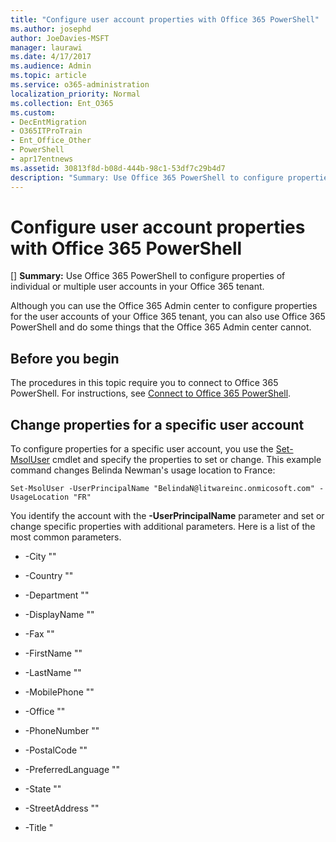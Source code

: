 ```yaml
---
title: "Configure user account properties with Office 365 PowerShell"
ms.author: josephd
author: JoeDavies-MSFT
manager: laurawi
ms.date: 4/17/2017
ms.audience: Admin
ms.topic: article
ms.service: o365-administration
localization_priority: Normal
ms.collection: Ent_O365
ms.custom:
- DecEntMigration
- O365ITProTrain
- Ent_Office_Other
- PowerShell
- apr17entnews
ms.assetid: 30813f8d-b08d-444b-98c1-53df7c29b4d7
description: "Summary: Use Office 365 PowerShell to configure properties of individual or multiple user accounts in your Office 365 tenant."
---
```


# Configure user account properties with Office 365 PowerShell
[]
 **Summary:** Use Office 365 PowerShell to configure properties of individual or multiple user accounts in your Office 365 tenant.
  
Although you can use the Office 365 Admin center to configure properties for the user accounts of your Office 365 tenant, you can also use Office 365 PowerShell and do some things that the Office 365 Admin center cannot.
  
## Before you begin

The procedures in this topic require you to connect to Office 365 PowerShell. For instructions, see [Connect to Office 365 PowerShell](connect-to-office-365-powershell.md).
  
## Change properties for a specific user account

To configure properties for a specific user account, you use the [Set-MsolUser](https://msdn.microsoft.com/library/azure/dn194136.aspx) cmdlet and specify the properties to set or change. This example command changes Belinda Newman's usage location to France:
  
```
Set-MsolUser -UserPrincipalName "BelindaN@litwareinc.onmicosoft.com" -UsageLocation "FR"
```

You identify the account with the **-UserPrincipalName** parameter and set or change specific properties with additional parameters. Here is a list of the most common parameters.
  
- -City "<city name>"
    
- -Country "<country name>"
    
- -Department "<department name>"
    
- -DisplayName "<full user name>"
    
- -Fax "<fax number>"
    
- -FirstName "<user first name>"
    
- -LastName "<user last name>"
    
- -MobilePhone "<mobile phone number>"
    
- -Office "<office location>"
    
- -PhoneNumber "<office phone number>"
    
- -PostalCode "<postal code>"
    
- -PreferredLanguage "<language>"
    
- -State "<state name>"
    
- -StreetAddress "<street address>"
    
- -Title "<title name>"
    
- -UsageLocation "<2-character country or region code>"
    
    This is the ISO 3166-1 alpha-2 (A2) two-letter country or region code.
    
See [Set-MsolUser](https://msdn.microsoft.com/library/azure/dn194136.aspx) for additional parameters.
  
To see the User Principal Names of all your users, run the following command.
  
```
Get-MSolUser | Sort-Object UserPrincipalName | Select-Object UserPrincipalName | More
```

This command instructs Office 365 PowerShell to:
  
- Get all of the information on the user accounts ( **Get-MsolUser** ) and send it to the next command ( ** |**).
    
- Sort the list of User Principal Names alphabetically ( **Sort-Object UserPrincipalName** ) and send it to the next command ( ** |**).
    
- Display just the User Principal Name property for each account ( **Select-Object UserPrincipalName** ).
    
- Display them one screen at a time ( **More** ).
    
This command will list all of your accounts. If you want to display the User Principal Name for an account based on its display name (first and last name), fill in the **$userName** variable below (removing the < and > characters), and then run the following commands:
  
```
$userName="<Display name>"
Write-Host (Get-MsolUser | where {$_.DisplayName -eq $userName}).UserPrincipalName

```

This example displays the User Principal Name for the user named Caleb Sills.
  
```
$userName="Caleb Sills"
Write-Host (Get-MsolUser | where {$_.DisplayName -eq $userName}).UserPrincipalName
```

By using a **$upn** variable, you can make changes to individual accounts based on their display name. Here is an example of setting Belinda Newman's usage location to France, but specifying her display name rather than her User Principal Name:
  
```
$userName="<Display name>"
$upn=(Get-MsolUser | where {$_.DisplayName -eq $userName}).UserPrincipalName
Set-MsolUser -UserPrincipalName $upn -UsageLocation "FR"

```

## Change properties for all user accounts

To change properties for all users, you can use the combination of the **Get-MsolUser** and **Set-MsolUser** cmdlets. The following example changes the usage location for all users to France:
  
```
Get-MsolUser | Set-MsolUser -UsageLocation "FR"
```

This command instructs Office 365 PowerShell to:
  
- Get all of the information on the user accounts ( **Get-MsolUser** ) and send it to the next command ( ** |**).
    
- Set the user location to France ( **Set-MsolUser -UsageLocation "FR"** ).
    
## Change properties for a specific set of user accounts

To change properties for a specific set of user account, you can use the combination of the **Get-MsolUser**, **Where-Object**, and **Set-MsolUser** cmdlets. The following example changes the usage location for all the users in the Accounting department to France:
  
```
Get-MsolUser | Where-Object {$_.Department -eq "Accounting"} | Set-MsolUser -UsageLocation "FR"
```

This command instructs Office 365 PowerShell to:
  
- Get all of the information on the user accounts ( **Get-MsolUser** ) and send it to the next command ( ** |**).
    
- Find all of the user accounts that have their Department property set to "Accounting" ( **Where-Object {$_.Department -eq "Accounting"}** ) and send the resulting information to the next command ( ** |**).
    
- Set the user location to France ( **Set-MsolUser -UsageLocation "FR"** ).
    
- Display them one screen at a time ( **More** ).
    
## Use the Azure Active Directory V2 PowerShell module to configure user account properties

To configure properties for user accounts with the Azure Active Directory V2 PowerShell module, you use the [Set-AzureADUser](https://docs.microsoft.com/powershell/module/azuread/set-azureaduser?view=azureadps-2.0) cmdlet and specify the properties to set or change. But first, you must connect to your subscription. For the instructions, see[Connect with the Azure Active Directory V2 PowerShell module](https://go.microsoft.com/fwlink/?linkid=842218).
  
### Change properties for a specific user account

This example command changes Belinda Newman's usage location to France:
  
```
Set-AzureADUser -ObjectID "BelindaN@litwareinc.onmicosoft.com" -UsageLocation "FR"
```

You identify the account with the **-ObjectID** parameter and set or change specific properties with additional parameters. Here is a list of the most common parameters.
  
- -Department "<department name>"
    
- -DisplayName "<full user name>"
    
- -FacsimilieTelephoneNumber "<fax number>"
    
- -GivenName "<user first name>"
    
- -Surname "<user last name>"
    
- -Mobile "<mobile phone number>"
    
- -JobTitle "<job title>"
    
- -PreferredLanguage "<language>"
    
- -StreetAddress "<street address>"
    
- -City "<city name>"
    
- -State "<state name>"
    
- -PostalCode "<postal code>"
    
- -Country "<country name>"
    
- -TelephoneNumber "<office phone number>"
    
- -UsageLocation "<2-character country or region code>"
    
    This is the ISO 3166-1 alpha-2 (A2) two-letter country or region code.
    
See [Set-AzureADUser](https://docs.microsoft.com/powershell/module/azuread/set-azureaduser?view=azureadps-2.0) for additional parameters.
  
To obtain the User Principal Name of a specific user, run the following command.
  
```
Get-AzureADUser | Sort-Object UserPrincipalName | Select-Object UserPrincipalName | More
```

This command instructs Office 365 PowerShell to:
  
- Get all of the information on the user accounts ( **Get-AzureADUser** ) and send it to the next command ( ** |**).
    
- Sort the list of User Principal Names alphabetically ( **Sort-Object UserPrincipalName** ) and send it to the next command ( ** |**).
    
- Display just the User Principal Name property for each account ( **Select-Object UserPrincipalName** ).
    
This command will list all of your accounts. If you want to display the User Principal Name for an account based on its display name (first and last name), fill in the **$userName** variable below (removing the < and > characters), and then run the following commands:
  
```
$userName="<Display name>"
Write-Host (Get-AzureADUser | where {$_.DisplayName -eq $userName}).UserPrincipalName

```

This example displays the User Principal Name for the user named Caleb Sills.
  
```
$userName="Caleb Sills"
Write-Host (Get-AzureADUser | where {$_.DisplayName -eq $userName}).UserPrincipalName
```

By using a **$upn** variable, you can make changes to individual accounts based on their display name. Here is an example of setting Belinda Newman's usage location to France, but specifying her display name rather than her User Principal Name:
  
```
$userName="<Display name>"
$upn=(Get-AzureADUser | where {$_.DisplayName -eq $userName}).UserPrincipalName
Set-AzureADUser -ObjectID $upn -UsageLocation "FR"

```

### Change properties for all user accounts

To change properties for all users, you can use the combination of the **Get-AzureADUser** and **Set-AzureADUser** cmdlets. The following example changes the usage location for all users to France:
  
```
Get-AzureADUser | Set-AzureADUser -UsageLocation "FR"
```

This command instructs Office 365 PowerShell to:
  
- Get all of the information on the user accounts ( **Get-AzureADUser** ) and send it to the next command ( ** |**).
    
- Set the user location to France ( **Set-AzureADUser -UsageLocation "FR"** ).
    
### Change properties for a specific set of user accounts

To change properties for a specific set of user account, you can use the combination of the **Get-AzureADUser**, **Where-Object**, and **Set-AzureADUser** cmdlets. The following example changes the usage location for all the users in the Accounting department to France:
  
```
Get-AzureADUser | Where-Object {$_.Department -eq "Accounting"} | Set-AzureADUser -UsageLocation "FR"
```

This command instructs Office 365 PowerShell to:
  
- Get all of the information on the user accounts ( **Get-AzureADUser** ) and send it to the next command ( ** |**).
    
- Find all of the user accounts that have their Department property set to "Accounting" ( **Where-Object {$_.Department -eq "Accounting"}** ) and send the resulting information to the next command ( ** |**).
    
- Set the user location to France ( **Set-AzureADUser -UsageLocation "FR"** ).
    
## See also

#### 

[Manage user accounts and licenses with Office 365 PowerShell](manage-user-accounts-and-licenses-with-office-365-powershell.md)
  
[Manage Office 365 with Office 365 PowerShell](manage-office-365-with-office-365-powershell.md)
  
[Getting started with Office 365 PowerShell](getting-started-with-office-365-powershell.md)

